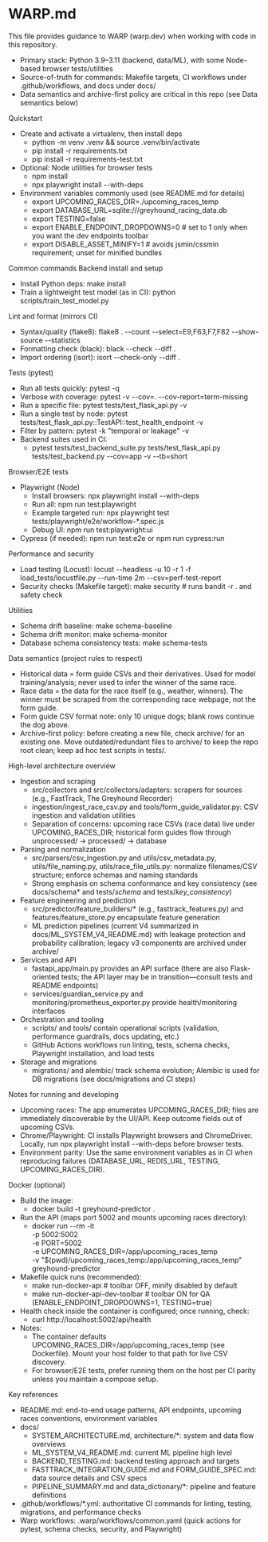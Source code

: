 # WARP.md

This file provides guidance to WARP (warp.dev) when working with code in this repository.

- Primary stack: Python 3.9–3.11 (backend, data/ML), with some Node-based browser tests/utilities
- Source-of-truth for commands: Makefile targets, CI workflows under .github/workflows, and docs under docs/
- Data semantics and archive-first policy are critical in this repo (see Data semantics below)

Quickstart
- Create and activate a virtualenv, then install deps
  - python -m venv .venv && source .venv/bin/activate
  - pip install -r requirements.txt
  - pip install -r requirements-test.txt
- Optional: Node utilities for browser tests
  - npm install
  - npx playwright install --with-deps
- Environment variables commonly used (see README.md for details)
  - export UPCOMING_RACES_DIR=./upcoming_races_temp
  - export DATABASE_URL=sqlite:///greyhound_racing_data.db
  - export TESTING=false
  - export ENABLE_ENDPOINT_DROPDOWNS=0   # set to 1 only when you want the dev endpoints toolbar
  - export DISABLE_ASSET_MINIFY=1        # avoids jsmin/cssmin requirement; unset for minified bundles

Common commands
Backend install and setup
- Install Python deps: make install
- Train a lightweight test model (as in CI): python scripts/train_test_model.py

Lint and format (mirrors CI)
- Syntax/quality (flake8): flake8 . --count --select=E9,F63,F7,F82 --show-source --statistics
- Formatting check (black): black --check --diff .
- Import ordering (isort): isort --check-only --diff .

Tests (pytest)
- Run all tests quickly: pytest -q
- Verbose with coverage: pytest -v --cov=. --cov-report=term-missing
- Run a specific file: pytest tests/test_flask_api.py -v
- Run a single test by node: pytest tests/test_flask_api.py::TestAPI::test_health_endpoint -v
- Filter by pattern: pytest -k "temporal or leakage" -v
- Backend suites used in CI:
  - pytest tests/test_backend_suite.py tests/test_flask_api.py tests/test_backend.py --cov=app -v --tb=short

Browser/E2E tests
- Playwright (Node)
  - Install browsers: npx playwright install --with-deps
  - Run all: npm run test:playwright
  - Example targeted run: npx playwright test tests/playwright/e2e/workflow-*.spec.js
  - Debug UI: npm run test:playwright:ui
- Cypress (if needed): npm run test:e2e or npm run cypress:run

Performance and security
- Load testing (Locust): locust --headless -u 10 -r 1 -f load_tests/locustfile.py --run-time 2m --csv=perf-test-report
- Security checks (Makefile target): make security  # runs bandit -r . and safety check

Utilities
- Schema drift baseline: make schema-baseline
- Schema drift monitor: make schema-monitor
- Database schema consistency tests: make schema-tests

Data semantics (project rules to respect)
- Historical data = form guide CSVs and their derivatives. Used for model training/analysis; never used to infer the winner of the same race.
- Race data = the data for the race itself (e.g., weather, winners). The winner must be scraped from the corresponding race webpage, not the form guide.
- Form guide CSV format note: only 10 unique dogs; blank rows continue the dog above.
- Archive-first policy: before creating a new file, check archive/ for an existing one. Move outdated/redundant files to archive/ to keep the repo root clean; keep ad hoc test scripts in tests/.

High-level architecture overview
- Ingestion and scraping
  - src/collectors and src/collectors/adapters: scrapers for sources (e.g., FastTrack, The Greyhound Recorder)
  - ingestion/ingest_race_csv.py and tools/form_guide_validator.py: CSV ingestion and validation utilities
  - Separation of concerns: upcoming race CSVs (race data) live under UPCOMING_RACES_DIR; historical form guides flow through unprocessed/ → processed/ → database
- Parsing and normalization
  - src/parsers/csv_ingestion.py and utils/csv_metadata.py, utils/file_naming.py, utils/race_file_utils.py: normalize filenames/CSV structure; enforce schemas and naming standards
  - Strong emphasis on schema conformance and key consistency (see docs/schema* and tests/*schema* and tests/*key_consistency*)
- Feature engineering and prediction
  - src/predictor/feature_builders/* (e.g., fasttrack_features.py) and features/feature_store.py encapsulate feature generation
  - ML prediction pipelines (current V4 summarized in docs/ML_SYSTEM_V4_README.md) with leakage protection and probability calibration; legacy v3 components are archived under archive/
- Services and API
  - fastapi_app/main.py provides an API surface (there are also Flask-oriented tests; the API layer may be in transition—consult tests and README endpoints)
  - services/guardian_service.py and monitoring/prometheus_exporter.py provide health/monitoring interfaces
- Orchestration and tooling
  - scripts/ and tools/ contain operational scripts (validation, performance guardrails, docs updating, etc.)
  - GitHub Actions workflows run linting, tests, schema checks, Playwright installation, and load tests
- Storage and migrations
  - migrations/ and alembic/ track schema evolution; Alembic is used for DB migrations (see docs/migrations and CI steps)

Notes for running and developing
- Upcoming races: The app enumerates UPCOMING_RACES_DIR; files are immediately discoverable by the UI/API. Keep outcome fields out of upcoming CSVs.
- Chrome/Playwright: CI installs Playwright browsers and ChromeDriver. Locally, run npx playwright install --with-deps before browser tests.
- Environment parity: Use the same environment variables as in CI when reproducing failures (DATABASE_URL, REDIS_URL, TESTING, UPCOMING_RACES_DIR).

Docker (optional)
- Build the image:
  - docker build -t greyhound-predictor .
- Run the API (maps port 5002 and mounts upcoming races directory):
  - docker run --rm -it \
      -p 5002:5002 \
      -e PORT=5002 \
      -e UPCOMING_RACES_DIR=/app/upcoming_races_temp \
      -v "$(pwd)/upcoming_races_temp:/app/upcoming_races_temp" \
      greyhound-predictor
- Makefile quick runs (recommended):
  - make run-docker-api                 # toolbar OFF, minify disabled by default
  - make run-docker-api-dev-toolbar     # toolbar ON for QA (ENABLE_ENDPOINT_DROPDOWNS=1, TESTING=true)
- Health check inside the container is configured; once running, check:
  - curl http://localhost:5002/api/health
- Notes:
  - The container defaults UPCOMING_RACES_DIR=/app/upcoming_races_temp (see Dockerfile). Mount your host folder to that path for live CSV discovery.
  - For browser/E2E tests, prefer running them on the host per CI parity unless you maintain a compose setup.

Key references
- README.md: end-to-end usage patterns, API endpoints, upcoming races conventions, environment variables
- docs/
  - SYSTEM_ARCHITECTURE.md, architecture/*: system and data flow overviews
  - ML_SYSTEM_V4_README.md: current ML pipeline high level
  - BACKEND_TESTING.md: backend testing approach and targets
  - FASTTRACK_INTEGRATION_GUIDE.md and FORM_GUIDE_SPEC.md: data source details and CSV specs
  - PIPELINE_SUMMARY.md and data_dictionary/*: pipeline and feature definitions
- .github/workflows/*.yml: authoritative CI commands for linting, testing, migrations, and performance checks
- Warp workflows: .warp/workflows/common.yaml (quick actions for pytest, schema checks, security, and Playwright)

